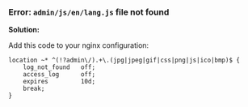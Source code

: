 ### Error: `admin/js/en/lang.js` file not found

**Solution:**

Add this code to your nginx configuration:
```
location ~* ^(!?admin\/).+\.(jpg|jpeg|gif|css|png|js|ico|bmp)$ {
    log_not_found   off;
    access_log      off;
    expires         10d;
    break;
}
```
